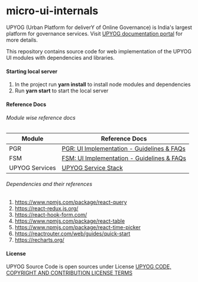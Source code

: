 # micro-ui-internals

UPYOG (Urban Platform for deliverY of Online Governance) is India's largest platform for governance services. Visit [UPYOG documentation portal](https://upyog-docs.gitbook.io/upyog-v-1.0/) for more details.

This repository contains source code for web implementation of the UPYOG UI modules with dependencies and libraries.

#### Starting local server

1. In the project run **yarn install** to install node modules and dependencies
1. Run **yarn start** to start the local server

#### Reference Docs

###### Module wise reference docs

| Module         | Reference Docs                                                                                               |
| -------------- | ------------------------------------------------------------------------------------------------------------ |
| PGR            | [PGR: UI Implementation - Guidelines & FAQs](https://upyog-docs.gitbook.io/upyog-v-1.0/upyog-1/platform/customize-upyog/upyog-ui-implementation-development-guidelines-and-faqs/pgr-ui-implementation-guidelines-and-faqs) |
| FSM            | [FSM: UI Implementation - Guidelines & FAQs](https://upyog-docs.gitbook.io/upyog-v-1.0/upyog-1/platform/customize-upyog/upyog-ui-implementation-development-guidelines-and-faqs/fsm-ui-implementation-guidelines-and-faqs) |
| UPYOG Services | [UPYOG Service Stack](https://upyog-docs.gitbook.io/upyog-v-1.0/upyog-1/platform/configure-upyog/configuring-upyog-service-stack)                            |

###### Dependencies and their references

1. https://www.npmjs.com/package/react-query
2. https://react-redux.js.org/
3. https://react-hook-form.com/
4. https://www.npmjs.com/package/react-table
5. https://www.npmjs.com/package/react-time-picker
6. https://reactrouter.com/web/guides/quick-start
7. https://recharts.org/

#### License

UPYOG Source Code is open sources under License [UPYOG CODE, COPYRIGHT AND CONTRIBUTION LICENSE TERMS](https://upyog.niua.org/employee/Upyog%20Code%20and%20Copyright%20License_v1.pdf)
